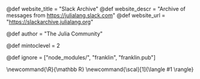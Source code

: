 <!--
Add here global page variables to use throughout your
website.
The website_* must be defined for the RSS to work
-->
@def website_title = "Slack Archive"
@def website_descr = "Archive of messages from https://julialang.slack.com"
@def website_url   = "https://slackarchive.julialang.org"

@def author = "The Julia Community"

@def mintoclevel = 2

<!--
Add here files or directories that should be ignored by Franklin, otherwise
these files might be copied and, if markdown, processed by Franklin which
you might not want. Indicate directories by ending the name with a `/`.
-->
@def ignore = ["node_modules/", "franklin", "franklin.pub"]

<!--
Add here global latex commands to use throughout your
pages. It can be math commands but does not need to be.
For instance:
* \newcommand{\phrase}{This is a long phrase to copy.}
-->
\newcommand{\R}{\mathbb R}
\newcommand{\scal}[1]{\langle #1 \rangle}
